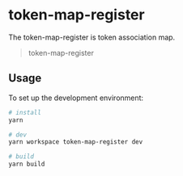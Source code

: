 # token-map-register

The token-map-register is token association map.

> token-map-register

## Usage

To set up the development environment:

```bash
# install
yarn

# dev
yarn workspace token-map-register dev

# build
yarn build
```
